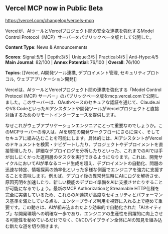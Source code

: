## Vercel MCP now in Public Beta

https://vercel.com/changelog/vercels-mcp

Vercelが、AIツールとVercelプロジェクト間の安全な連携を強化するModel Control Protocol（MCP）サーバーをパブリックベータ版として公開した。

**Content Type**: News & Announcements

**Scores**: Signal:5/5 | Depth:3/5 | Unique:3/5 | Practical:4/5 | Anti-Hype:4/5
**Main Journal**: 82/100 | **Annex Potential**: 76/100 | **Overall**: 76/100

**Topics**: [[Vercel, AI開発ツール連携, デプロイメント管理, セキュリティプロトコル, ウェブアプリケーション開発]]

Vercelは、AIツールとVercelプロジェクト間の連携を強化する「Model Control Protocol (MCP) サーバー」のパブリックベータ版をmcp.vercel.comで公開しました。このサーバーは、OAuthベースのセキュアな認証を通じて、Claude.aiやVS CodeといったAIアシスタントや開発ツールがVercelプロジェクトと直接対話するためのリモートインターフェースを提供します。

なぜこれがウェブアプリケーションエンジニアにとって重要なのでしょうか。このMCPサーバーの導入は、AIを現在の開発ワークフローにさらに深く、そしてセキュアに組み込むことを可能にします。具体的には、AIアシスタントがVercelのドキュメントを検索・ナビゲートしたり、プロジェクトやデプロイメントを直接管理したり、詳細なデプロイログを分析したりといった、これまでのAIでは手が出しにくかった運用層のタスクを実行できるようになります。これは、開発サイクルにおいてAIが単なるコード生成を超え、デプロイメントの自動化、問題の迅速な特定、情報探索の効率化といった多様な側面でエンジニアを強力に支援することを意味します。例えば、デプロイ後の異常発生時にAIにログを解析させ、原因究明を加速したり、新しい機能のデプロイ準備をAIに支援させたりすることが可能になるでしょう。最新のMCP AuthorizationとStreamable HTTP仕様を完全に実装しているため、これらのAI連携が高度なセキュリティとパフォーマンス基準を満たしている点も、エンタープライズ利用を視野に入れる上で極めて重要です。この動きは、AIが組み込まれたより効率的で自動化された「AIネイティブ」な開発環境への明確な一歩であり、エンジニアの生産性を飛躍的に向上させる可能性を秘めているだけでなく、CI/CDパイプライン全体にAIの知見を組み込む新たな道を切り開きます。
